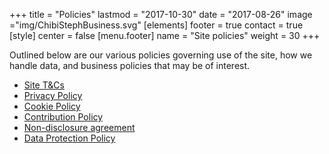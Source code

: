 +++
title = "Policies"
lastmod = "2017-10-30"
date = "2017-08-26"
image ="img/ChibiStephBusiness.svg"
[elements]
  footer = true
  contact = true
[style]
  center = false
[menu.footer]
  name = "Site policies"
  weight = 30
+++


Outlined below are our various policies governing use of the site, how we handle data, and business policies that may be of interest.

- [Site T&Cs](../terms)
- [Privacy Policy](../privacy)
- [Cookie Policy](../cookie)
- [Contribution Policy](../contributing)
- [Non-disclosure agreement](../nda)
- [Data Protection Policy](../dataprotection)